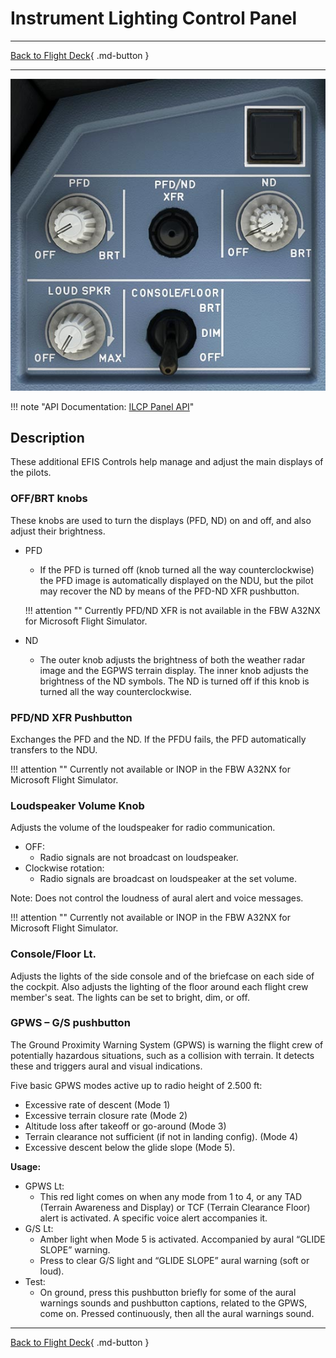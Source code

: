 # Instrument Lighting Control Panel

---

[Back to Flight Deck](../index.md){ .md-button }

---

![Instrument Lighting Control Panel](../../../assets/a32nx-briefing/front/ilcp.jpg "Instrument Lighting Control Panel")

!!! note "API Documentation: [ILCP Panel API](../../../../fbw-a32nx/a32nx-api/a32nx-flightdeck-api.md#instrument-lighting-control-panel)"

## Description

These additional EFIS Controls help manage and adjust the main displays of the pilots.

### OFF/BRT knobs

These knobs are used to turn the displays (PFD, ND) on and off, and also adjust their brightness.

- PFD
    - If the PFD is turned off (knob turned all the way counterclockwise) the PFD image is automatically displayed on the NDU, but the pilot may recover the ND by means of the PFD-ND XFR pushbutton.

    !!! attention ""
        Currently PFD/ND XFR is not available in the FBW A32NX for Microsoft Flight Simulator.

- ND
    - The outer knob adjusts the brightness of both the weather radar image and the EGPWS terrain display. The inner knob adjusts the  brightness of the ND symbols. The ND is turned off if this knob is turned all the way counterclockwise.

### PFD/ND XFR Pushbutton

Exchanges the PFD and the ND. If the PFDU fails, the PFD automatically transfers to the NDU.

!!! attention ""
    Currently not available or INOP in the FBW A32NX for Microsoft Flight Simulator.


### Loudspeaker Volume Knob

Adjusts the volume of the loudspeaker for radio communication.

- OFF:
    - Radio signals are not broadcast on loudspeaker.
- Clockwise rotation:
    - Radio signals are broadcast on loudspeaker at the set volume.

Note: Does not control the loudness of aural alert and voice messages.

!!! attention ""
    Currently not available or INOP in the FBW A32NX for Microsoft Flight Simulator.

### Console/Floor Lt.

Adjusts the lights of the side console and of the briefcase on each side of the cockpit. Also adjusts the lighting of the floor around each flight crew member's seat. The lights can be set to bright, dim, or off.

### GPWS – G/S pushbutton

The Ground Proximity Warning System (GPWS) is warning the flight crew of potentially hazardous situations, such as a collision with terrain. It detects these and triggers aural and visual indications.

Five basic GPWS modes active up to radio height of 2.500 ft:

- Excessive rate of descent (Mode 1)
- Excessive terrain closure rate (Mode 2)
- Altitude loss after takeoff or go-around (Mode 3)
- Terrain clearance not sufficient (if not in landing config). (Mode 4)
- Excessive descent below the glide slope (Mode 5).

**Usage:**

- GPWS Lt:
    - This red light comes on when any mode from 1 to 4, or any TAD (Terrain Awareness and Display) or TCF (Terrain Clearance Floor) alert is activated. A specific voice alert accompanies it.
- G/S Lt:
    - Amber light when Mode 5 is activated. Accompanied by aural “GLIDE SLOPE” warning.
    - Press to clear G/S light and “GLIDE SLOPE” aural warning (soft or loud).
- Test:
    - On ground, press this pushbutton briefly for some of the aural warnings sounds and pushbutton captions, related to the GPWS, come on. Pressed continuously, then all the aural warnings sound.

---

[Back to Flight Deck](../index.md){ .md-button }
